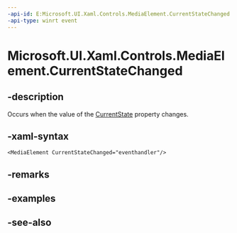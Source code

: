 ```yaml
---
-api-id: E:Microsoft.UI.Xaml.Controls.MediaElement.CurrentStateChanged
-api-type: winrt event
---
```


<!-- Event syntax
public event Windows.UI.Xaml.RoutedEventHandler CurrentStateChanged
-->

# Microsoft.UI.Xaml.Controls.MediaElement.CurrentStateChanged

## -description
Occurs when the value of the [CurrentState](mediaelement_currentstate.md) property changes.

## -xaml-syntax
```xaml
<MediaElement CurrentStateChanged="eventhandler"/>
```


## -remarks

## -examples

## -see-also
